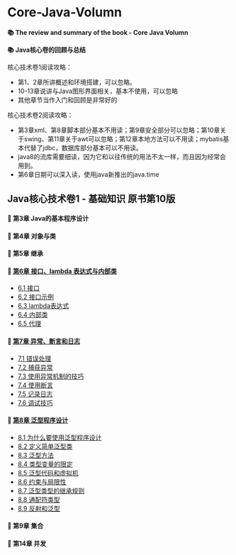 # Core-Java-Volumn
**📚 The review and summary of the book - Core Java Volumn**

**📚 Java核心卷的回顾与总结**

核心技术卷1阅读攻略：

+ 第1、2章所讲概述和环境搭建，可以忽略。
+ 10-13章说讲与Java图形界面相关，基本不使用，可以忽略
+ 其他章节当作入门和回顾是非常好的

核心技术卷2阅读攻略：

+ 第3章xml、第8章脚本部分基本不用读；第9章安全部分可以忽略；第10章关于swing、第11章关于awt可以忽略；第12章本地方法可以不用读；mybatis基本代替了jdbc，数据库部分基本可以不用读。
+ java8的流库需要细读，因为它和以往传统的用法不太一样，而且因为经常会用到。
+ 第6章日期可以深入读，使用java新推出的java.time



## Java核心技术卷1 - 基础知识 原书第10版

####  🥳 第3章 Java的基本程序设计



####  🥳 第4章 对象与类



####  🥳 第5章 继承



#### 🥳 [第6章 接口、lambda 表达式与内部类](https://github.com/Tjyy-1223/Core-Java-Volumn/blob/main/core-book/Section%206%20%E6%8E%A5%E5%8F%A3%E3%80%81lambda%20%E8%A1%A8%E8%BE%BE%E5%BC%8F%E4%B8%8E%E5%86%85%E9%83%A8%E7%B1%BB.md)

+ [6.1 接口](https://github.com/Tjyy-1223/Core-Java-Volumn/blob/main/core-book/Section%206%20%E6%8E%A5%E5%8F%A3%E3%80%81lambda%20%E8%A1%A8%E8%BE%BE%E5%BC%8F%E4%B8%8E%E5%86%85%E9%83%A8%E7%B1%BB.md)
+ [6.2 接口示例](https://github.com/Tjyy-1223/Core-Java-Volumn/blob/main/core-book/Section%206%20%E6%8E%A5%E5%8F%A3%E3%80%81lambda%20%E8%A1%A8%E8%BE%BE%E5%BC%8F%E4%B8%8E%E5%86%85%E9%83%A8%E7%B1%BB.md)
+ [6.3 lambda表达式](https://github.com/Tjyy-1223/Core-Java-Volumn/blob/main/core-book/Section%206%20%E6%8E%A5%E5%8F%A3%E3%80%81lambda%20%E8%A1%A8%E8%BE%BE%E5%BC%8F%E4%B8%8E%E5%86%85%E9%83%A8%E7%B1%BB.md)
+ [6.4 内部类](https://github.com/Tjyy-1223/Core-Java-Volumn/blob/main/core-book/Section%206%20%E6%8E%A5%E5%8F%A3%E3%80%81lambda%20%E8%A1%A8%E8%BE%BE%E5%BC%8F%E4%B8%8E%E5%86%85%E9%83%A8%E7%B1%BB.md)
+ [6.5 代理](https://github.com/Tjyy-1223/Core-Java-Volumn/blob/main/core-book/Section%206%20%E6%8E%A5%E5%8F%A3%E3%80%81lambda%20%E8%A1%A8%E8%BE%BE%E5%BC%8F%E4%B8%8E%E5%86%85%E9%83%A8%E7%B1%BB.md)

#### 🥳 [第7章 异常、断言和日志](https://github.com/Tjyy-1223/Core-Java-Volumn/blob/main/core-book/Section%207%20%E5%BC%82%E5%B8%B8%E3%80%81%E6%96%AD%E8%A8%80%E5%92%8C%E6%97%A5%E5%BF%97.md)

+ [7.1 错误处理](https://github.com/Tjyy-1223/Core-Java-Volumn/blob/main/core-book/Section%207%20%E5%BC%82%E5%B8%B8%E3%80%81%E6%96%AD%E8%A8%80%E5%92%8C%E6%97%A5%E5%BF%97.md)
+ [7.2 捕获异常](https://github.com/Tjyy-1223/Core-Java-Volumn/blob/main/core-book/Section%207%20%E5%BC%82%E5%B8%B8%E3%80%81%E6%96%AD%E8%A8%80%E5%92%8C%E6%97%A5%E5%BF%97.md)
+ [7.3 使用异常机制的技巧](https://github.com/Tjyy-1223/Core-Java-Volumn/blob/main/core-book/Section%207%20%E5%BC%82%E5%B8%B8%E3%80%81%E6%96%AD%E8%A8%80%E5%92%8C%E6%97%A5%E5%BF%97.md)
+ [7.4 使用断言](https://github.com/Tjyy-1223/Core-Java-Volumn/blob/main/core-book/Section%207%20%E5%BC%82%E5%B8%B8%E3%80%81%E6%96%AD%E8%A8%80%E5%92%8C%E6%97%A5%E5%BF%97.md)
+ [7.5 记录日志](https://github.com/Tjyy-1223/Core-Java-Volumn/blob/main/core-book/Section%207%20%E5%BC%82%E5%B8%B8%E3%80%81%E6%96%AD%E8%A8%80%E5%92%8C%E6%97%A5%E5%BF%97.md)
+ [7.6 调试技巧](https://github.com/Tjyy-1223/Core-Java-Volumn/blob/main/core-book/Section%207%20%E5%BC%82%E5%B8%B8%E3%80%81%E6%96%AD%E8%A8%80%E5%92%8C%E6%97%A5%E5%BF%97.md)

#### 🥳 [第8章 泛型程序设计](https://github.com/Tjyy-1223/Core-Java-Volumn/blob/main/core-book/Section%208%20%E6%B3%9B%E5%9E%8B%E7%A8%8B%E5%BA%8F%E8%AE%BE%E8%AE%A1.md)

+ [8.1 为什么要使用泛型程序设计](https://github.com/Tjyy-1223/Core-Java-Volumn/blob/main/core-book/Section%208%20%E6%B3%9B%E5%9E%8B%E7%A8%8B%E5%BA%8F%E8%AE%BE%E8%AE%A1.md)
+ [8.2 定义简单泛型类](https://github.com/Tjyy-1223/Core-Java-Volumn/blob/main/core-book/Section%208%20%E6%B3%9B%E5%9E%8B%E7%A8%8B%E5%BA%8F%E8%AE%BE%E8%AE%A1.md)
+ [8.3 泛型方法](https://github.com/Tjyy-1223/Core-Java-Volumn/blob/main/core-book/Section%208%20%E6%B3%9B%E5%9E%8B%E7%A8%8B%E5%BA%8F%E8%AE%BE%E8%AE%A1.md)
+ [8.4 类型变量的限定](https://github.com/Tjyy-1223/Core-Java-Volumn/blob/main/core-book/Section%208%20%E6%B3%9B%E5%9E%8B%E7%A8%8B%E5%BA%8F%E8%AE%BE%E8%AE%A1.md)
+ [8.5 泛型代码和虚拟机](https://github.com/Tjyy-1223/Core-Java-Volumn/blob/main/core-book/Section%208%20%E6%B3%9B%E5%9E%8B%E7%A8%8B%E5%BA%8F%E8%AE%BE%E8%AE%A1.md)
+ [8.6 约束与局限性](https://github.com/Tjyy-1223/Core-Java-Volumn/blob/main/core-book/Section%208%20%E6%B3%9B%E5%9E%8B%E7%A8%8B%E5%BA%8F%E8%AE%BE%E8%AE%A1.md)
+ [8.7 泛型类型的继承规则](https://github.com/Tjyy-1223/Core-Java-Volumn/blob/main/core-book/Section%208%20%E6%B3%9B%E5%9E%8B%E7%A8%8B%E5%BA%8F%E8%AE%BE%E8%AE%A1.md)
+ [8.8 通配符类型](https://github.com/Tjyy-1223/Core-Java-Volumn/blob/main/core-book/Section%208%20%E6%B3%9B%E5%9E%8B%E7%A8%8B%E5%BA%8F%E8%AE%BE%E8%AE%A1.md)
+ [8.9 反射和泛型](https://github.com/Tjyy-1223/Core-Java-Volumn/blob/main/core-book/Section%208%20%E6%B3%9B%E5%9E%8B%E7%A8%8B%E5%BA%8F%E8%AE%BE%E8%AE%A1.md)

#### 🥳 第9章 集合



####  🥳 第14章 并发

